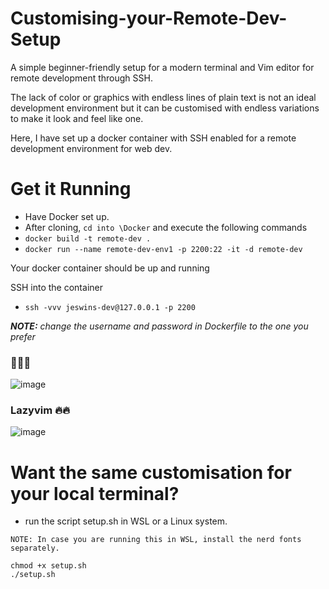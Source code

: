 # Customising-your-Remote-Dev-Setup
A simple beginner-friendly setup for a modern terminal and Vim editor for remote development through SSH.

The lack of color or graphics with endless lines of plain text is not an ideal development environment but it can be customised with endless variations to make it look and feel like one. 

Here, I have set up a docker container with SSH enabled for a remote development environment for web dev.

# Get it Running

- Have Docker set up.
- After cloning, `cd into \Docker` and execute the following commands
- `docker build -t remote-dev .`
- `docker run --name remote-dev-env1 -p 2200:22 -it -d remote-dev`

Your docker container should be up and running

SSH into the container

- `ssh -vvv jeswins-dev@127.0.0.1 -p 2200`

_**NOTE:** change the username and password in Dockerfile to the one you prefer_

### 🚀🚀🚀

![image](https://github.com/Jeswin-8801/Customising-your-Dev-Environment/assets/169489768/988716bd-3037-4f6c-8b6a-f384170f6a3e)

### Lazyvim 🔥🔥
![image](https://github.com/Jeswin-8801/Customising-your-Dev-Environment/assets/169489768/1166943c-5de8-4c4a-ba86-e6ce9f15917f)

# Want the same customisation for your local terminal?

- run the script setup.sh in WSL or a Linux system.

` NOTE: In case you are running this in WSL, install the nerd fonts separately. `

```shell
chmod +x setup.sh
./setup.sh
```
